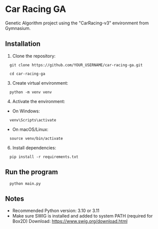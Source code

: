 # Car Racing GA
Genetic Algorithm project using the "CarRacing-v3" environment from Gymnasium.

## Installation
1. Clone the repository:
```
  git clone https://github.com/YOUR_USERNAME/car-racing-ga.git
```
```
  cd car-racing-ga
```
3. Create virtual environment:
```
  python -m venv venv
```
4. Activate the environment:
- On Windows:
```
  venv\Scripts\activate
```
- On macOS/Linux:
```
  source venv/bin/activate
```
6. Install dependencies:
```
  pip install -r requirements.txt
```
## Run the program
```
  python main.py
```
## Notes
- Recommended Python version: 3.10 or 3.11
- Make sure SWIG is installed and added to system PATH (required for Box2D)
  Download: https://www.swig.org/download.html
